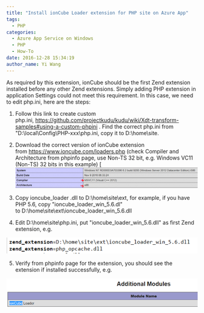 ```yaml
---
title: "Install ionCube Loader extension for PHP site on Azure App"
tags:
  - PHP
categories:
  - Azure App Service on Windows
  - PHP
  - How-To
date: 2016-12-28 15:34:19
author_name: Yi Wang
---
```


As required by this extension, ionCube should be the first Zend extension installed before any other Zend extensions. Simply adding PHP extension in application Settings could not meet this requirement. In this case, we need to edit php.ini, here are the steps:

1.  Follow this link to create custom php.ini, <https://github.com/projectkudu/kudu/wiki/Xdt-transform-samples#using-a-custom-phpini> . Find the correct php.ini from "D:\\local\\Config\\PHP-xxx\\php.ini, copy it to D:\\home\\site.
2.  Download the correct version of ionCube extension from <https://www.ioncube.com/loaders.php> (check Compiler and Architecture from phpinfo page, use Non-TS 32 bit, e.g. Windows VC11 (Non-TS) 32 bits in this example)
[![phpinfo](/media/2016/12/phpinfo-1024x117.png)

3.  Copy ioncube\_loader .dll to D:\\home\\site\\ext, for example, if you have PHP 5.6, copy "ioncube\_loader\_win\_5.6.dl" to D:\\home\\site\\ext\\ioncube\_loader\_win\_5.6.dll

4.  Edit D:\\home\\site\\php.ini, put "ioncube\_loader\_win\_5.6.dll" as first Zend extension, e.g.

![phpini](/media/2016/12/phpini.png)

5.  Verify from phpinfo page for the extension, you should see the extension if installed successfully, e.g. 

![ioncube](/media/2016/12/ioncube.png)